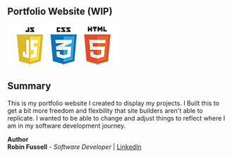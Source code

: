 ## Portfolio Website (WIP)


 <img src="images/frontend2.png"   title="HTML5 Powered">


 <br>

## Summary

This is my portfolio website I created to display my projects. I Built this to get a bit more freedom and flexbility that site builders aren't able to replicate. I wanted to be able to change and adjust things to reflect where I am in my software development journey.

**Author**
<br>
**Robin Fussell** _- Software Developer_ | [LinkedIn](https://www.linkedin.com/in/robin-fussell17/)